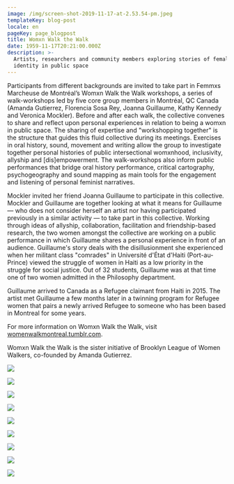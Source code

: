 ```yaml
---
image: /img/screen-shot-2019-11-17-at-2.53.54-pm.jpeg
templateKey: blog-post
locale: en
pageKey: page_blogpost
title: Womxn Walk the Walk
date: 1959-11-17T20:21:00.000Z
description: >-
  Artists, researchers and community members exploring stories of female
  identity in public space
---
```

Participants from different backgrounds are invited to take part in Femmxs Marcheuse de Montréal’s Womxn Walk the Walk workshops, a series of walk-workshops led by five core group members in Montréal, QC Canada (Amanda Gutierrez, Florencia Sosa Rey, Joanna Guillaume, Kathy Kennedy and Veronica Mockler). Before and after each walk, the collective convenes to share and reflect upon personal experiences in relation to being a womxn in public space. The sharing of expertise and "workshopping together" is the structure that guides this fluid collective during its meetings. Exercises in oral history, sound, movement and writing allow the group to investigate together personal histories of public intersectional womxnhood, inclusivity, allyship and \[dis]empowerment. The walk-workshops also inform public performances that bridge oral history performance, critical cartography, psychogeography and sound mapping as main tools for the engagement and listening of personal feminist narratives. 

Mockler invited her friend Joanna Guillaume to participate in this collective. Mockler and Guillaume are together looking at what it means for Guillaume — who does not consider herself an artist nor having participated previously in a similar activity — to take part in this collective. Working through ideas of allyship, collaboration, facilitation and friendship-based research, the two women amongst the collective are working on a public performance in which Guillaume shares a personal experience in front of an audience. Guillaume's story deals with the disillusionment she experienced when her militant class "comrades" in Université d'État d'Haiti (Port-au-Prince) viewed the struggle of women in Haiti as a low priority in the struggle for social justice. Out of 32 students, Guillaume was at that time one of two women admitted in the Philosophy department. 

Guillaume arrived to Canada as a Refugee claimant from Haiti in 2015. The artist met Guillaume a few months later in a twinning program for Refugee women that pairs a newly arrived Refugee to someone who has been based in Montreal for some years.

For more information on Womxn Walk the Walk, visit [womenwalkmontreal.tumblr.com](https://womenwalkmontreal.tumblr.com/). 

Womxn Walk the Walk is the sister initiative of Brooklyn League of Women Walkers, co-founded by Amanda Gutierrez. 

![](/img/screen-shot-2019-11-17-at-12.47.54-pm.jpg)

![](/img/p1190924-copy.jpg)

![](/img/screen-shot-2019-11-17-at-12.52.45-pm.jpeg)

![](/img/screen-shot-2019-11-17-at-12.54.22-pm.jpeg)

![](/img/screen-shot-2019-11-17-at-12.51.09-pm.png)

![](/img/screen-shot-2019-11-17-at-12.53.28-pm.jpeg)

![](/img/screen-shot-2019-11-17-at-1.03.23-pm.jpeg)

![](/img/p1190928.jpg)

![](/img/p1190930.jpg)
